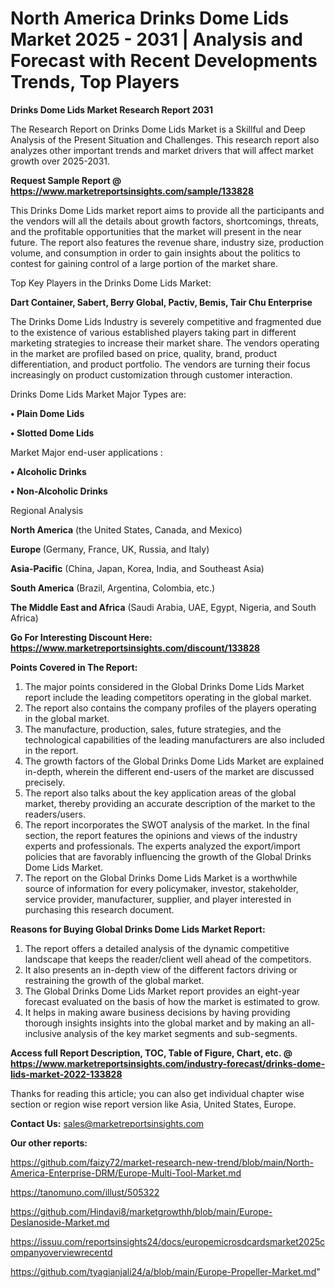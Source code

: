 # North America Drinks Dome Lids Market 2025 - 2031 | Analysis and Forecast with Recent Developments Trends, Top Players

<strong>Drinks Dome Lids Market Research Report 2031</strong>

The Research Report on Drinks Dome Lids Market is a Skillful and Deep Analysis of the Present Situation and Challenges. This research report also analyzes other important trends and market drivers that will affect market growth over 2025-2031.

<strong>Request Sample Report @ <a href=https://www.marketreportsinsights.com/sample/133828>https://www.marketreportsinsights.com/sample/133828</a></strong>

This Drinks Dome Lids market report aims to provide all the participants and the vendors will all the details about growth factors, shortcomings, threats, and the profitable opportunities that the market will present in the near future. The report also features the revenue share, industry size, production volume, and consumption in order to gain insights about the politics to contest for gaining control of a large portion of the market share.

Top Key Players in the Drinks Dome Lids Market:

<strong>Dart Container, Sabert, Berry Global, Pactiv, Bemis, Tair Chu Enterprise</strong>

The Drinks Dome Lids Industry is severely competitive and fragmented due to the existence of various established players taking part in different marketing strategies to increase their market share. The vendors operating in the market are profiled based on price, quality, brand, product differentiation, and product portfolio. The vendors are turning their focus increasingly on product customization through customer interaction.

Drinks Dome Lids Market Major Types are:

<strong>• Plain Dome Lids

• Slotted Dome Lids</strong>

Market Major end-user applications :

<strong>• Alcoholic Drinks

• Non-Alcoholic Drinks</strong>

Regional Analysis

</u><strong><b>North America</b></strong> (the United States, Canada, and Mexico)

<strong><b>Europe </b></strong>(Germany, France, UK, Russia, and Italy)

<strong><b>Asia-Pacific</b></strong> (China, Japan, Korea, India, and Southeast Asia)

<strong><b>South America</b></strong> (Brazil, Argentina, Colombia, etc.)

<strong><b>The Middle East and Africa</b></strong> (Saudi Arabia, UAE, Egypt, Nigeria, and South Africa)

<strong>Go For Interesting Discount Here: <a href=https://www.marketreportsinsights.com/discount/133828>https://www.marketreportsinsights.com/discount/133828</a></strong>

<strong>Points Covered in The Report:</strong>
<ol>
  <li>The major points considered in the Global Drinks Dome Lids Market report include the leading competitors operating in the global market.</li>
  <li>The report also contains the company profiles of the players operating in the global market.</li>
  <li>The manufacture, production, sales, future strategies, and the technological capabilities of the leading manufacturers are also included in the report.</li>
  <li>The growth factors of the Global Drinks Dome Lids Market are explained in-depth, wherein the different end-users of the market are discussed precisely.</li>
  <li>The report also talks about the key application areas of the global market, thereby providing an accurate description of the market to the readers/users.</li>
  <li>The report incorporates the SWOT analysis of the market. In the final section, the report features the opinions and views of the industry experts and professionals. The experts analyzed the export/import policies that are favorably influencing the growth of the Global Drinks Dome Lids Market.</li>
  <li>The report on the Global Drinks Dome Lids Market is a worthwhile source of information for every policymaker, investor, stakeholder, service provider, manufacturer, supplier, and player interested in purchasing this research document.</li>
</ol>
<strong>Reasons for Buying Global Drinks Dome Lids Market Report:</strong>

<ol>
  <li>The report offers a detailed analysis of the dynamic competitive landscape that keeps the reader/client well ahead of the competitors.</li>
  <li>It also presents an in-depth view of the different factors driving or restraining the growth of the global market.</li>
  <li>The Global Drinks Dome Lids Market report provides an eight-year forecast evaluated on the basis of how the market is estimated to grow.</li>
  <li>It helps in making aware business decisions by having providing thorough insights insights into the global market and by making an all-inclusive analysis of the key market segments and sub-segments.</li>
</ol>
<strong>Access full Report Description, TOC, Table of Figure, Chart, etc. @ <a href=https://www.marketreportsinsights.com/industry-forecast/drinks-dome-lids-market-2022-133828>https://www.marketreportsinsights.com/industry-forecast/drinks-dome-lids-market-2022-133828</a></strong>


Thanks for reading this article; you can also get individual chapter wise section or region wise report version like Asia, United States, Europe.

<strong>Contact Us:</strong>
sales@marketreportsinsights.com

<strong>Our other reports:</strong>

<a href=https://github.com/faizy72/market-research-new-trend/blob/main/North-America-Enterprise-DRM/Europe-Multi-Tool-Market.md>https://github.com/faizy72/market-research-new-trend/blob/main/North-America-Enterprise-DRM/Europe-Multi-Tool-Market.md</a>

<a href=https://tanomuno.com/illust/505322>https://tanomuno.com/illust/505322</a>

<a href=https://github.com/Hindavi8/marketgrowthh/blob/main/Europe-Deslanoside-Market.md>https://github.com/Hindavi8/marketgrowthh/blob/main/Europe-Deslanoside-Market.md</a>

<a href=https://issuu.com/reportsinsights24/docs/europemicrosdcardsmarket2025companyoverviewrecentd>https://issuu.com/reportsinsights24/docs/europemicrosdcardsmarket2025companyoverviewrecentd</a>

<a href=https://github.com/tyagianjali24/a/blob/main/Europe-Propeller-Market.md>https://github.com/tyagianjali24/a/blob/main/Europe-Propeller-Market.md</a>"
